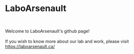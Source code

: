 <head><h1> LaboArsenault </h1> </head>
<br>

<body>

Welcome to LaboArsenault's github page! 
<br>
<br>
If you wish to know more about our lab and work, please visit 
<a href="/"> https://laboarsenault.ca/ </a>

</body>
